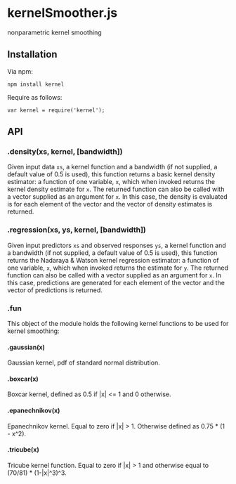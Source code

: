 # kernelSmoother.js
nonparametric kernel smoothing

## Installation

Via npm:
```
npm install kernel
```

Require as follows:
```
var kernel = require('kernel');
```

## API

### .density(xs, kernel, [bandwidth])

Given input data `xs`, a kernel function and a bandwidth (if not supplied,
a default value of 0.5 is used), this function returns a basic kernel density
estimator: a function of one variable, `x`, which when invoked returns the
kernel density estimate for `x`. The returned function can also be called with a
vector supplied as an argument for `x`. In this case, the density is evaluated
is for each element of the vector and the vector of density estimates
is returned.

### .regression(xs, ys, kernel, [bandwidth])

Given input predictors `xs` and observed responses `ys`, a kernel function
and a bandwidth (if not supplied, a default value of 0.5 is used),
this function returns the Nadaraya & Watson kernel  regression estimator:
a function of one variable, `x`, which when invoked returns the
estimate for `y`. The returned function can also be called with a
vector supplied as an argument for `x`. In this case, predictions are generated
for each element of the vector and the vector of predictions
is returned.

### .fun
This object of the module holds the following kernel functions to be used for
kernel smoothing:

#### .gaussian(x)
Gaussian kernel, pdf of standard normal distribution.

#### .boxcar(x)
Boxcar kernel, defined as 0.5 if |x| <= 1 and 0 otherwise.

#### .epanechnikov(x)
Epanechnikov kernel. Equal to zero if |x| > 1. Otherwise defined as
0.75 * (1 - x^2).

#### .tricube(x)
Tricube kernel function. Equal to zero if |x| > 1 and otherwise equal to
(70/81) * (1-|x|^3)^3.
